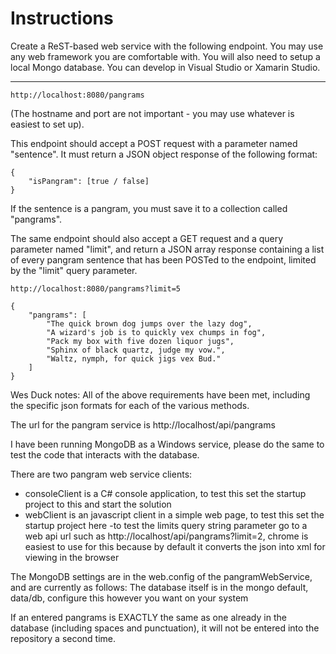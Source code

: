 # Instructions

Create a ReST-based web service with the following endpoint. You may use any web framework you are comfortable with. You 
will also need to setup a local Mongo database. You can develop in Visual Studio or Xamarin Studio.

------

`http://localhost:8080/pangrams`

(The hostname and port are not important - you may use whatever is easiest to set up).

This endpoint should accept a POST request with a parameter named "sentence". It must return a JSON object response of the following format:

    {
        "isPangram": [true / false]
    }

If the sentence is a pangram, you must save it to a collection called "pangrams".

The same endpoint should also accept a GET request and a query parameter named "limit", and return a JSON array response
containing a list of every pangram sentence that has been POSTed to the endpoint, limited by the "limit" query
parameter.

`http://localhost:8080/pangrams?limit=5`

    {
        "pangrams": [
            "The quick brown dog jumps over the lazy dog",
            "A wizard's job is to quickly vex chumps in fog",
            "Pack my box with five dozen liquor jugs",
            "Sphinx of black quartz, judge my vow.",
            "Waltz, nymph, for quick jigs vex Bud."
        ]
    }


Wes Duck notes:
All of the above requirements have been met, including the specific json formats for each of the various methods. 

The url for the pangram service is http://localhost/api/pangrams

I have been running MongoDB as a Windows service, please do the same to test the code that interacts with the database.

There are two pangram web service clients:
 - consoleClient is a C# console application, to test this set the startup project to this and start the solution
 - webClient is an javascript client in a simple web page, to test this set the startup project here
  -to test the limits query string parameter go to a web api url such as http://localhost/api/pangrams?limit=2, chrome is easiest to use for this because by default it converts the json into xml for viewing in the browser

The MongoDB settings are in the web.config of the pangramWebService, and are currently as follows:
      <add key="MongoServerSettings" value="mongodb://localhost:27017/local"/>
The database itself is in the mongo default, data/db, configure this however you want on your system

If an entered pangrams is EXACTLY the same as one already in the database (including spaces and punctuation), it will not be entered into the repository a second time. 


